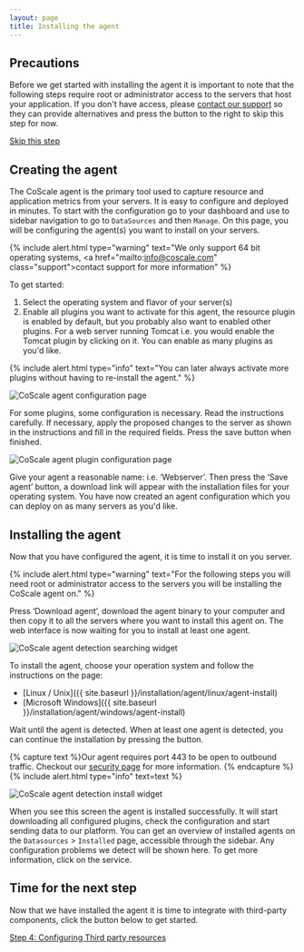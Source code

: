 ```yaml
---
layout: page
title: Installing the agent
---
```


## Precautions
Before we get started with installing the agent it is important to note that the following steps require root or administrator access to the servers that host your application. If you don't have access, please <a href="mailto:info@coscale.com" class="support">contact our support</a> so they can provide alternatives and press the button to the right to skip this step for now.

<a href="{{ site.baseurl }}/getting-started/install-third-party" class="btn btn-warning btn-lg pull-right">Skip this step</a>
<br />

## Creating the agent
The CoScale agent is the primary tool used to capture resource and application metrics from your servers. It is easy to configure and deployed in minutes. To start with the configuration go to your dashboard and use to sidebar navigation to go to `DataSources` and then `Manage`. On this page, you will be configuring the agent(s) you want to install on your servers.

{% include alert.html type="warning" text="We only support 64 bit operating systems, <a href=\"mailto:info@coscale.com\" class=\"support\">contact support</a> for more information" %}


To get started:

1. Select the operating system and flavor of your server(s)
2. Enable all plugins you want to activate for this agent, the resource plugin is enabled by default, but you probably also want to enabled other plugins. For a web server running Tomcat i.e. you would enable the Tomcat plugin by clicking on it. You can enable as many plugins as you'd like.

{% include alert.html type="info" text="You can later always activate more plugins without having to re-install the agent." %}


<p class="text-center"><img class="img-responsive" src="{{ site.baseurl }}/gfx/getting-started/install-agent/agent_configuration.png" alt="CoScale agent configuration page" /></p>

For some plugins, some configuration is necessary. Read the instructions carefully.
If necessary, apply the proposed changes to the server as shown in the instructions and fill in the required fields. Press the save button when finished.

<p class="text-center"><img class="img-responsive" src="{{ site.baseurl }}/gfx/getting-started/install-agent/plugin_configuration.png" alt="CoScale agent plugin configuration page" /></p>
Give your agent a reasonable name: i.e. ‘Webserver’. Then press the ‘Save agent’ button, a download link will appear with the installation files for your operating system. You have now created an agent configuration which you can deploy on as many servers as you'd like.

## Installing the agent

Now that you have configured the agent, it is time to install it on you server.

{% include alert.html type="warning" text="For the following steps you will need root or administrator access to the servers you will be installing the CoScale agent on." %}


Press ‘Download agent’, download the agent binary to your computer and then copy it to all the servers where you want to install this agent on. The web interface is now waiting for you to install at least one agent.

<p class="text-center"><img src="{{ site.baseurl }}/gfx/getting-started/install-agent/agent_detection_searching.png" alt="CoScale agent detection searching widget" /></p>

To install the agent, choose your operation system and follow the instructions on the page:

* [Linux / Unix]({{ site.baseurl }}/installation/agent/linux/agent-install)
* [Microsoft Windows]({{ site.baseurl }}/installation/agent/windows/agent-install)


Wait until the agent is detected. When at least one agent is detected, you can continue the installation by pressing the button.

{% capture text %}Our agent requires port 443 to be open to outbound traffic. Checkout our <a href="{{ site.baseurl }}/advanced/technical-info/">security page</a> for more information. {% endcapture %}
{% include alert.html type="info" text=text %}

<p class="text-center"><img src="{{ site.baseurl }}/gfx/getting-started/install-agent/agent_detection_install.png" alt="CoScale agent detection install widget" /></p>

When you see this screen the agent is installed successfully. It will start downloading all configured plugins, check the configuration and start sending data to our platform. You can get an overview of installed agents on the `Datasources` > `Installed` page, accessible through the sidebar. Any configuration problems we detect will be shown here. To get more information, click on the service.

## Time for the next step
Now that we have installed the agent it is time to integrate with third-party components, click the button below to get started.

<a href="{{ site.baseurl }}/getting-started/install-third-party" class="btn btn-primary btn-lg btn-block spacing-top">Step 4: Configuring Third party resources</a>
